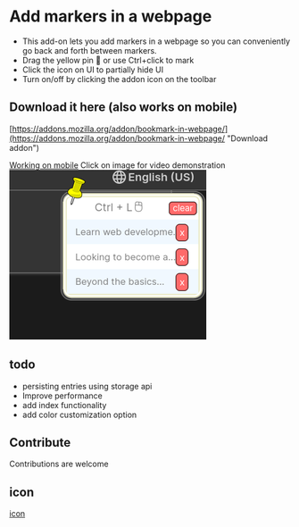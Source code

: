 # Add markers in a webpage

* This add-on lets you add markers in a webpage so you can conveniently go back and forth between markers.
* Drag the yellow pin 📌 or use Ctrl+click to mark
* Click the icon on UI to partially hide UI
* Turn on/off by clicking the addon icon on the toolbar

## Download it here (also works on mobile)
[https://addons.mozilla.org/addon/bookmark-in-webpage/](https://addons.mozilla.org/addon/bookmark-in-webpage/ "Download addon")

[Working on mobile](https://youtu.be/qfJ9L6lrvpc?si=RRi7v1zF6L7xM6Og)
Click on image for video demonstration  
[![Screenshot of the Firefox Addon](./directory/addon.png?raw=true)](https://youtu.be/f9lBxirdrcA)

## todo
* persisting entries using storage api
* Improve performance
* add index functionality
* add color customization option

## Contribute
Contributions are welcome

## icon 
[icon](https://maps.google.com/mapfiles/kml/pushpin/ylw-pushpin.png "an icon")

